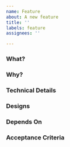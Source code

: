 ```yaml
---
name: Feature
about: A new feature
title: ''
labels: feature
assignees: ''

---
```


### What?


### Why?


### Technical Details


### Designs


### Depends On


### Acceptance Criteria
